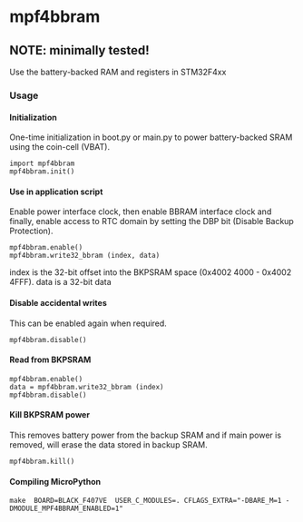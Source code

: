 # mpf4bbram
## NOTE: minimally tested!
Use the battery-backed RAM and registers in STM32F4xx

### Usage

#### Initialization
One-time initialization in boot.py or main.py to power battery-backed SRAM using the coin-cell (VBAT).
```
import mpf4bbram
mpf4bbram.init()
```
#### Use in application script
Enable power interface clock, then enable BBRAM interface clock
and finally, enable access to RTC domain by setting the DBP bit
(Disable Backup Protection).
```
mpf4bbram.enable()
mpf4bbram.write32_bbram (index, data)
```
index is the 32-bit offset into the  BKPSRAM space (0x4002 4000 - 0x4002 4FFF).
data is a 32-bit data

#### Disable accidental writes
This can be enabled again when required.
```
mpf4bbram.disable()
```

#### Read from BKPSRAM
```
mpf4bbram.enable()
data = mpf4bbram.write32_bbram (index)
mpf4bbram.disable()
```

#### Kill BKPSRAM power
This removes battery power from the backup SRAM and if main power
is removed, will erase the data stored in backup SRAM.
```
mpf4bbram.kill()
```
#### Compiling MicroPython
```
make  BOARD=BLACK_F407VE  USER_C_MODULES=. CFLAGS_EXTRA="-DBARE_M=1 -DMODULE_MPF4BBRAM_ENABLED=1"
```
